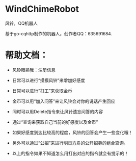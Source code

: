# WindChimeRobot
风铃，QQ机器人

基于go-cqhttp制作的机器人，创作者QQ：635691684.
# 帮助文档：
- 风铃眼熟我：注册信息
- 日常可以进行“摸摸风铃”来增加好感度


- 日常可以进行“打工”来获取金币


- 金币可以用“加入问答”来让风铃会对你的说话产生回应


- 同时可以用Delete指令来让风铃遗忘问答的内容


- 通过“查询来获取自己当前的好感度以及金币”


- 如果好感度到达比较高的程度，风铃的回答会产生一些变化哦！


- 另外可以通过“公招”来进行明日方舟的公开招募的组合查询。


- 以上的指令如果不知道怎么用打出对应的指令就会有提示的！